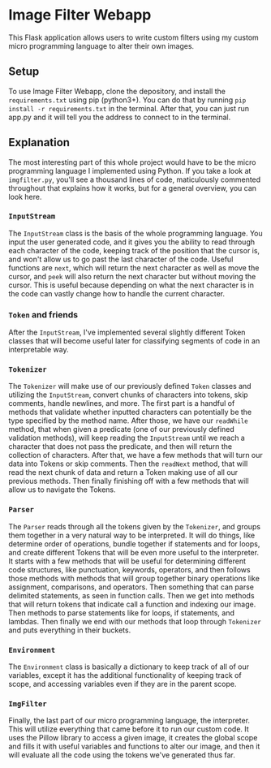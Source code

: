 # Image Filter Webapp

This Flask application allows users to write custom filters using my custom micro programming language to alter their own images.


## Setup

To use Image Filter Webapp, clone the depository, and install the `requirements.txt` using pip (python3+). You can do that by running `pip install -r requirements.txt` in the terminal. After that, you can just run app.py and it will tell you the address to connect to in the terminal.


## Explanation

The most interesting part of this whole project would have to be the micro programming language I implemented using Python. If you take a look at `imgfilter.py`, you'll see a thousand lines of code, maticulously commented throughout that explains how it works, but for a general overview, you can look here.


### `InputStream`

The `InputStream` class is the basis of the whole programming language. You input the user generated code, and it gives you the ability to read through each character of the code, keeping track of the position that the cursor is, and won't allow us to go past the last character of the code. Useful functions are `next`, which will return the next character as well as move the cursor, and `peek` will also return the next character but without moving the cursor. This is useful because depending on what the next character is in the code can vastly change how to handle the current character.


### `Token` and friends

After the `InputStream`, I've implemented several slightly different Token classes that will become useful later for classifying segments of code in an interpretable way.


### `Tokenizer`

The `Tokenizer` will make use of our previously defined `Token` classes and utilizing the `InputStream`, convert chunks of characters into tokens, skip comments, handle newlines, and more. The first part is a handful of methods that validate whether inputted characters can potentially be the type specified by the method name. After those, we have our `readWhile` method, that when given a predicate (one of our previously defined validation methods), will keep reading the `InputStream` until we reach a character that does not pass the predicate, and then will return the collection of characters. After that, we have a few methods that will turn our data into Tokens or skip comments. Then the `readNext` method, that will read the next chunk of data and return a Token making use of all our previous methods. Then finally finishing off with a few methods that will allow us to navigate the Tokens.

### `Parser`

The `Parser` reads through all the tokens given by the `Tokenizer`, and groups them together in a very natural way to be interpreted. It will do things, like determine order of operations, bundle together if statements and for loops, and create different Tokens that will be even more useful to the interpreter. It starts with a few methods that will be useful for determining different code structures, like punctuation, keywords, operators, and then follows those methods with methods that will group together binary operations like assignment, comparisons, and operators. Then something that can parse delimited statements, as seen in function calls. Then we get into methods that will return tokens that indicate call a function and indexing our image. Then methods to parse statements like for loops, if statements, and lambdas. Then finally we end with our methods that loop through `Tokenizer` and puts everything in their buckets.

### `Environment`

The `Environment` class is basically a dictionary to keep track of all of our variables, except it has the additional functionality of keeping track of scope, and accessing variables even if they are in the parent scope.

### `ImgFilter`

Finally, the last part of our micro programming language, the interpreter. This will utilize everything that came before it to run our custom code. It uses the Pillow library to access a given image, it creates the global scope and fills it with useful variables and functions to alter our image, and then it will evaluate all the code using the tokens we've generated thus far.